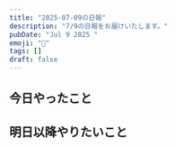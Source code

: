 ```yaml
---
title: "2025-07-09の日報"
description: "7/9の日報をお届けいたします。"
pubDate: "Jul 9 2025 "
emoji: "🦊"
tags: []
draft: false
---
```


## 今日やったこと

## 明日以降やりたいこと

